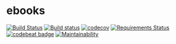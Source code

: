 # ebooks
[![Build Status](https://travis-ci.org/Frederick-S/ebooks.svg?branch=master)](https://travis-ci.org/Frederick-S/ebooks) [![Build status](https://ci.appveyor.com/api/projects/status/isoop2tyq3u4sc19/branch/master?svg=true)](https://ci.appveyor.com/project/Frederick-S/ebooks-m9t0i/branch/master) [![codecov](https://codecov.io/gh/Frederick-S/ebooks/branch/master/graph/badge.svg)](https://codecov.io/gh/Frederick-S/ebooks) [![Requirements Status](https://requires.io/github/Frederick-S/ebooks/requirements.svg?branch=master)](https://requires.io/github/Frederick-S/ebooks/requirements/?branch=master) [![codebeat badge](https://codebeat.co/badges/ca4950b4-857f-40d0-8d11-f27518529a54)](https://codebeat.co/projects/github-com-frederick-s-ebooks-master) [![Maintainability](https://api.codeclimate.com/v1/badges/8a51ae6cf9cd2daa2621/maintainability)](https://codeclimate.com/github/Frederick-S/ebooks/maintainability) 
